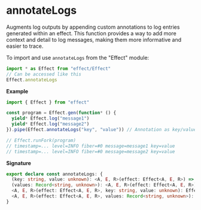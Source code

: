 # annotateLogs

Augments log outputs by appending custom annotations to log entries generated
within an effect. This function provides a way to add more context and detail
to log messages, making them more informative and easier to trace.

To import and use `annotateLogs` from the "Effect" module:

```ts
import * as Effect from "effect/Effect"
// Can be accessed like this
Effect.annotateLogs
```

**Example**

```ts
import { Effect } from "effect"

const program = Effect.gen(function* () {
  yield* Effect.log("message1")
  yield* Effect.log("message2")
}).pipe(Effect.annotateLogs("key", "value")) // Annotation as key/value pair

// Effect.runFork(program)
// timestamp=... level=INFO fiber=#0 message=message1 key=value
// timestamp=... level=INFO fiber=#0 message=message2 key=value
```

**Signature**

```ts
export declare const annotateLogs: {
  (key: string, value: unknown): <A, E, R>(effect: Effect<A, E, R>) => Effect<A, E, R>
  (values: Record<string, unknown>): <A, E, R>(effect: Effect<A, E, R>) => Effect<A, E, R>
  <A, E, R>(effect: Effect<A, E, R>, key: string, value: unknown): Effect<A, E, R>
  <A, E, R>(effect: Effect<A, E, R>, values: Record<string, unknown>): Effect<A, E, R>
}
```
